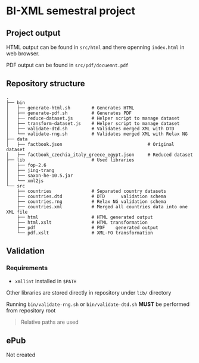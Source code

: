 # BI-XML semestral project

## Project output
HTML output can be found in `src/html` and there openning `index.html` in web browser.

PDF output can be found in `src/pdf/docuemnt.pdf`

## Repository structure
```
.
├── bin
│   ├── generate-html.sh        # Generates HTML
│   ├── generate-pdf.sh         # Generates PDF
│   ├── reduce-dataset.js       # Helper script to manage dataset
│   ├── transform-dataset.js    # Helper script to manage dataset
│   ├── validate-dtd.sh         # Validates merged XML with DTD
│   └── validate-rng.sh         # Validates merged XML with Relax NG
├── data
│   ├── factbook.json                                # Original dataset
│   ├── factbook_czechia_italy_greece_egypt.json     # Reduced dataset
├── lib                         # Used libraries
│   ├── fop-2.6
│   ├── jing-trang
│   ├── saxon-he-10.5.jar
│   └── xml2js
└── src
    ├── countries               # Separated country datasets
    ├── countries.dtd           # DTD      validation schema
    ├── countries.rng           # Relax NG validation schema
    ├── countries.xml           # Merged all countries data into one XML file
    ├── html                    # HTML generated output
    ├── html.xslt               # HTML transformation 
    ├── pdf                     # PDF    generated output
    └── pdf.xslt                # XML-FO transformation
```

## Validation
### Requirements
- ```xmllint``` installed in `$PATH`

Other libraries are stored directly in repository under `lib/` directory

Running `bin/validate-rng.sh` or `bin/validate-dtd.sh` **MUST** be performed from repository root
> Relative paths are used

## ePub
Not created
